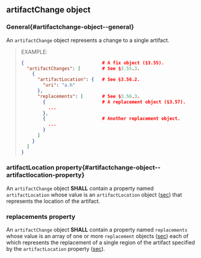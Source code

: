 ## artifactChange object

### General{#artifactchange-object--general}

An `artifactChange` object represents a change to a single artifact.

> EXAMPLE:
> 
> ```json
> {                             # A fix object (§3.55).
>   "artifactChanges": [        # See §3.55.3.
>     {                          
>       "artifactLocation": {   # See §3.56.2.
>         "uri": "a.h"
>       },
>       "replacements": [       # See §3.56.3.
>         {                     # A replacement object (§3.57).
>           ...
>         },
>         {                     # Another replacement object.
>           ...
>         }
>       ]
>     }
>   ]
> }
> ```

### artifactLocation property{#artifactchange-object--artifactlocation-property}

An `artifactChange` object **SHALL** contain a property named `artifactLocation` whose value is an `artifactLocation` object ([sec](#artifactlocation-object)) that represents the location of the artifact.

### replacements property

An `artifactChange` object **SHALL** contain a property named `replacements` whose value is an array of one or more `replacement` objects ([sec](#replacement-object)) each of which represents the replacement of a single region of the artifact specified by the `artifactLocation` property ([sec](#artifactchange-object--artifactlocation-property)).
